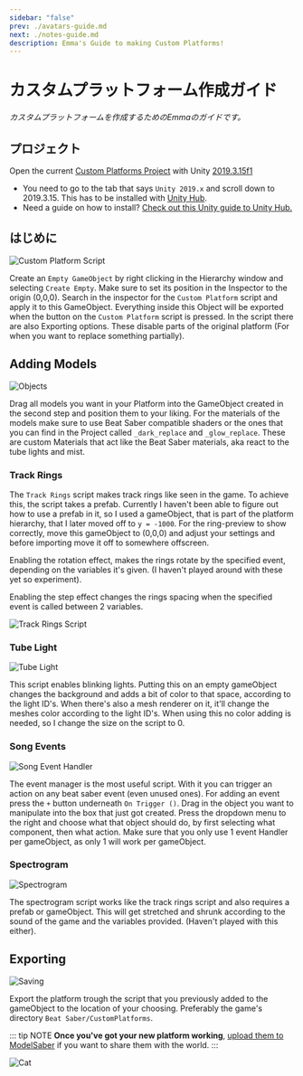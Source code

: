 ```yaml
---
sidebar: "false"
prev: ./avatars-guide.md
next: ./notes-guide.md
description: Emma's Guide to making Custom Platforms!
---
```


# カスタムプラットフォーム作成ガイド
_カスタムプラットフォームを作成するためのEmmaのガイドです。_

## プロジェクト
Open the current [Custom Platforms Project](https://github.com/affederaffe/CustomPlatforms/releases/latest) with Unity [2019.3.15f1](https://unity3d.com/get-unity/download/archive)

* You need to go to the tab that says `Unity 2019.x` and scroll down to 2019.3.15. This has to be installed with [Unity Hub](https://unity3d.com/get-unity/download).
* Need a guide on how to install? [Check out this Unity guide to Unity Hub.](https://docs.unity3d.com/Manual/LicensesAndActivation.html)

## はじめに
![Custom Platform Script](~@images/models/platforms/CustomPlatformScript.png)

Create an `Empty GameObject` by right clicking in the Hierarchy window and selecting `Create Empty`. Make sure to set its position in the Inspector to the origin (0,0,0). Search in the inspector for the `Custom Platform` script and apply it to this GameObject. Everything inside this Object will be exported when the button on the `Custom Platform` script is pressed. In the script there are also Exporting options. These disable parts of the original platform (For when you want to replace something partially).

## Adding Models
![Objects](~@images/models/platforms/Objects.png)

Drag all models you want in your Platform into the GameObject created in the second step and position them to your liking. For the materials of the models make sure to use Beat Saber compatible shaders or the ones that you can find in the Project called `_dark_replace` and `_glow_replace`. These are custom Materials that act like the Beat Saber materials, aka react to the tube lights and mist.

### Track Rings
The `Track Rings` script makes track rings like seen in the game. To achieve this, the script takes a prefab. Currently I haven't been able to figure out how to use a prefab in it, so I used a gameObject, that is part of the platform hierarchy, that I later moved off to `y = -1000`. For the ring-preview to show correctly, move this gameObject to (0,0,0) and adjust your settings and before importing move it off to somewhere offscreen.

Enabling the rotation effect, makes the rings rotate by the specified event, depending on the variables it's given. (I haven't played around with these yet so experiment).

Enabling the step effect changes the rings spacing when the specified event is called between 2 variables.

![Track Rings Script](~@images/models/platforms/TrackRingsScript.png)

### Tube Light
![Tube Light](~@images/models/platforms/TubeLightScript.png)

This script enables blinking lights. Putting this on an empty gameObject changes the background and adds a bit of color to that space, according to the light ID's. When there's also a mesh renderer on it, it'll change the meshes color according to the light ID's. When using this no color adding is needed, so I change the size on the script to 0.

### Song Events
![Song Event Handler](~@images/models/platforms/SongEventHandler.png)

The event manager is the most useful script. With it you can trigger an action on any beat saber event (even unused ones). For adding an event press the `+` button underneath `On Trigger ()`. Drag in the object you want to manipulate into the box that just got created. Press the dropdown menu to the right and choose what that object should do, by first selecting what component, then what action. Make sure that you only use 1 event Handler per gameObject, as only 1 will work per gameObject.

### Spectrogram
![Spectrogram](~@images/models/platforms/Spectrogram.png)

The spectrogram script works like the track rings script and also requires a prefab or gameObject. This will get stretched and shrunk according to the sound of the game and the variables provided. (Haven't played with this either).

## Exporting

![Saving](~@images/models/platforms/Save.png)

Export the platform trough the script that you previously added to the gameObject to the location of your choosing. Preferably the game's directory `Beat Saber/CustomPlatforms`.

::: tip NOTE **Once you've got your new platform working**, [upload them to ModelSaber](https://modelsaber.com) if you want to share them with the world. :::

![Cat](~@images/models/platforms/Cat.png)
